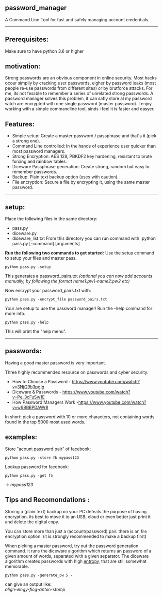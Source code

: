 ## password_manager
A Command Line Tool for fast and safely managing account credentials.

---
## Prerequisites:
Make sure to have python 3.6 or higher

## motivation: 
Strong passwords are an obvious component in online security. Most hacks ocour simplly by cracking user passwords, eigher by password leaks (most people re-use passwords from different sites) or by brutforce attacks. 
For me, its not fesable to remember a series of unrelated strong passwords. A password manager solves this problem, it can safly store al my password witch are encrypted with one single password (master password). 
I enjoy working with a simple commandline tool, sinds i feel it is faster and easyer. 


## Features:

* Simple setup: Create a master password / passphrase and that's it (pick a strong one).
* Command Line controlled: In the hands of experience user quicker than most password managers.  
* Strong Encryption: AES 128, PBKDF2 key hardening, resistant to brute forcing and rainbow tables.
* Diceware Passphrase generation: Create strong, random but easy to remember passwords.
* Backup: Plain text backup option (uses with caution).
* File encryption: Secure a file by encrypting it, using the same master password.
---

## setup:
Place the following files in the same directory:
* pass.py
* diceware.py
* diceware_list.txt
From this directory you can run command with: python pass.py [-command] [arguments]

**Run the following two commands to get started:** 
Use the setup command to setup your files and master pass. 
```
python pass.py -setup
```
This generates a password_pairs.txt 
*(optional you can now add accounts manually, by following the format name1:pw1-name2:pw2 etc)*

Now encrypt your password_pairs.txt with: 
```
python pass.py -encrypt_file password_pairs.txt
```
Your are setup to use the password manager! 
Run the -help command for more info. 
```
python pass.py -help
```
This will print the "help menu". 

---

## passwords: 
Having a good master password is very important. 

Three highly recommended resource on passwords and cyber security:
* How to Choose a Password - https://www.youtube.com/watch?v=3NjQ9b3pgIg
* Diceware & Passwords - https://www.youtube.com/watch?v=Pe_3cFuSw1E
* How Password Managers Work -https://www.youtube.com/watch?v=w68BBPDAWr8

In short: pick a password with 10 or more characters, not containing words found in the top 5000 most used words.

## examples:
Store "acount password pair" of facebook: 
```
python pass.py -store fb mypass123
```


Lookup password for facebook: 
```
python pass.py -get fb
```
-> *mypass123*


## Tips and Recomondations : 

Storing a (plain text) backup on your PC defeats the purpose of having encryption. its best to move it to an USB, cloud or even better just print it and delete the digital copy. 

You can store more than just a (account/password) pair. there is an file encryption option. (it is strongly recommended to make a backup first) 

When picking a master password, try out the password generation command. it runs the diceware algorithm which returns an password of a given amount of words, separated with a given separator. The diceware algorithm creates passwords with high [entropy](https://en.wikipedia.org/wiki/Password_strength#Entropy_as_a_measure_of_password_strength), that are still somewhat memorable. 

```
python pass.py -generate_pw 5 -
```
can give an output like:  
*align-elegy-flog-anton-stomp*





